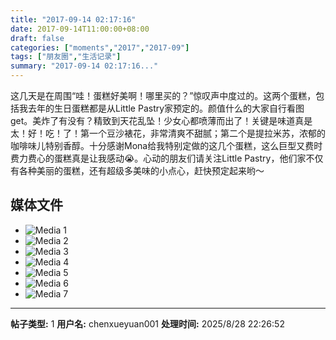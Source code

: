 ```yaml
---
title: "2017-09-14 02:17:16"
date: 2017-09-14T11:00:00+08:00
draft: false
categories: ["moments","2017","2017-09"]
tags: ["朋友圈","生活记录"]
summary: "2017-09-14 02:17:16..."
---
```


这几天是在周围“哇！蛋糕好美啊！哪里买的？”惊叹声中度过的。这两个蛋糕，包括我去年的生日蛋糕都是从Little Pastry家预定的。颜值什么的大家自行看图get。美炸了有没有？精致到天花乱坠！少女心都喷薄而出了！关键是味道真是太！好！吃！了！第一个豆沙裱花，非常清爽不甜腻；第二个是提拉米苏，浓郁的咖啡味儿特别香醇。十分感谢Mona给我特别定做的这几个蛋糕，这么巨型又费时费力费心的蛋糕真是让我感动😭。心动的朋友们请关注Little Pastry，他们家不仅有各种美丽的蛋糕，还有超级多美味的小点心，赶快预定起来哟～

## 媒体文件

- ![Media 1](/Moments/photos/2017-09-14/201709140217160.jpg)
- ![Media 2](/Moments/photos/2017-09-14/201709140217161.jpg)
- ![Media 3](/Moments/photos/2017-09-14/201709140217162.jpg)
- ![Media 4](/Moments/photos/2017-09-14/201709140217163.jpg)
- ![Media 5](/Moments/photos/2017-09-14/201709140217164.jpg)
- ![Media 6](/Moments/photos/2017-09-14/201709140217165.jpg)
- ![Media 7](/Moments/photos/2017-09-14/201709140217166.jpg)

---

**帖子类型:** 1
**用户名:** chenxueyuan001
**处理时间:** 2025/8/28 22:26:52